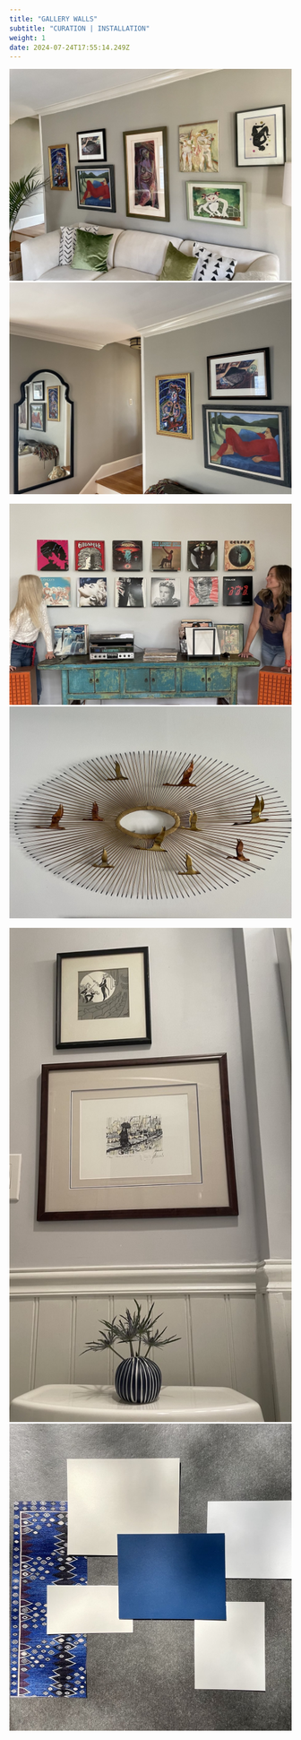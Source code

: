 ```yaml
---
title: "GALLERY WALLS"
subtitle: "CURATION | INSTALLATION"
weight: 1
date: 2024-07-24T17:55:14.249Z
---
```

![gallerywall](gallerywall.jpg)
![gallerymirror](gallerymirror.jpg)
<br>

![albumwall](albumwall.jpg)
![geese](geese.jpg)
<br>

![theloo](theloo.jpg)
![saltydog](saltydog.jpg)
